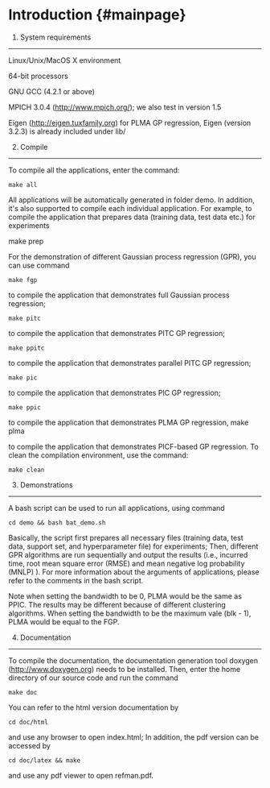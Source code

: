Introduction                         {#mainpage}
========================================================================
1. System requirements 
------------------------------------------------------------------------
Linux/Unix/MacOS X environment

64-bit processors

GNU GCC (4.2.1 or above)

MPICH 3.0.4 (http://www.mpich.org/); we also test in version 1.5

Eigen (http://eigen.tuxfamily.org) for PLMA GP regression, Eigen (version 3.2.3) is already included under lib/

2. Compile  
------------------------------------------------------------------------
To compile all the applications, enter the command:

    make all

All applications will be automatically generated in folder demo.  In
addition, it's also supported to compile each individual application.
For example, to compile the application that prepares data (training
data, test data etc.) for experiments
  
   make prep

For the demonstration of different Gaussian process regression (GPR),
you can use command

    make fgp

to compile the application that demonstrates full Gaussian process
regression;

    make pitc 

to compile the application that demonstrates PITC GP regression; 

    make ppitc 

to compile the application that demonstrates parallel PITC GP
regression; 

    make pic

to compile the application that demonstrates PIC GP regression; 

    make ppic
	
to compile the application that demonstrates PLMA GP regression, 
  make plma

to compile the application that demonstrates PICF-based GP regression.
To clean the compilation environment, use the command:

    make clean



3. Demonstrations
------------------------------------------------------------------------
A bash script can be used to run all applications, using command

    cd demo && bash bat_demo.sh

Basically, the script first prepares all necessary files (training data,
    test data, support set, and hyperparameter file) for experiments;
Then, different GPR algorithms are run sequentially and output the
results (i.e., incurred time, root mean square error (RMSE) and mean
    negative log probability (MNLP) ). For more information about the
arguments of applications, please refer to the comments in the bash
script.

Note when setting the bandwidth to be 0, PLMA would be the same as PPIC.
The results may be different because of different clustering algorithms.
When setting the bandwidth to be the maximum vale (blk - 1), PLMA would be
equal to the FGP.


4. Documentation
------------------------------------------------------------------------
To compile the documentation, the documentation generation tool doxygen 
(http://www.doxygen.org) needs to be installed. Then, enter the home 
directory of our source code and run the command	
	
	make doc

You can refer to the html version documentation by

	cd doc/html 

and use any browser to open index.html; In addition, the pdf version can be 
accessed by

	cd doc/latex && make

and use any pdf viewer to open refman.pdf.


